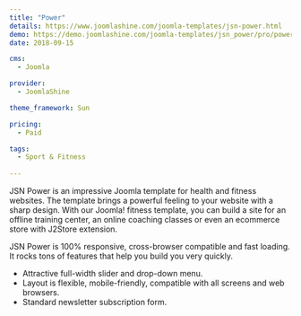 ```yaml
---
title: "Power"
details: https://www.joomlashine.com/joomla-templates/jsn-power.html
demo: https://demo.joomlashine.com/joomla-templates/jsn_power/pro/power/
date: 2018-09-15

cms: 
  - Joomla

provider: 
  - JoomlaShine

theme_framework: Sun

pricing:
  - Paid

tags:
  - Sport & Fitness
  
---
```


JSN Power is an impressive Joomla template for health and fitness websites. The template brings a powerful feeling to your website with a sharp design. With our Joomla! fitness template, you can build a site for an offline training center, an online coaching classes or even an ecommerce store with J2Store extension.

JSN Power is 100% responsive, cross-browser compatible and fast loading. It rocks tons of features that help you build you very quickly.

* Attractive full-width slider and drop-down menu.
* Layout is flexible, mobile-friendly, compatible with all screens and web browsers.
* Standard newsletter subscription form.

